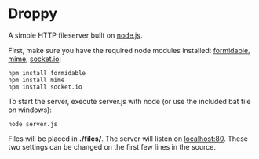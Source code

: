 Droppy
=======
A simple HTTP fileserver built on [node.js](http://nodejs.org/).

First, make sure you have the required node modules installed: [formidable](https://github.com/felixge/node-formidable), [mime](https://github.com/broofa/node-mime), [socket.io](https://github.com/learnboost/socket.io):

    npm install formidable
    npm install mime
    npm install socket.io

To start the server, execute server.js with node (or use the included bat file on windows):

    node server.js

Files will be placed in **./files/**. The server will listen on [localhost:80](http://localhost/). These two settings can be changed on the first few lines in the source.
